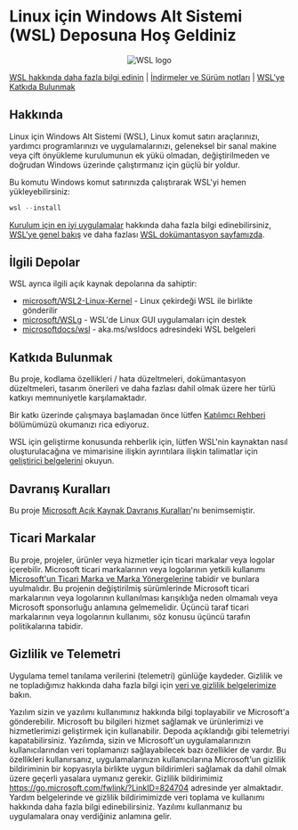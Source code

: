 # Linux için Windows Alt Sistemi (WSL) Deposuna Hoş Geldiniz

<p align="center">
  <img src="../Images/Square44x44Logo.targetsize-256.png" alt="WSL logo"/>
</p>

[WSL hakkında daha fazla bilgi edinin](https://aka.ms/wsldocs) | [İndirmeler ve Sürüm notları](https://github.com/microsoft/WSL/releases) | [WSL'ye Katkıda Bulunmak](./CONTRIBUTING.md)

## Hakkında

Linux için Windows Alt Sistemi (WSL), Linux komut satırı araçlarınızı, yardımcı programlarınızı ve uygulamalarınızı, geleneksel bir sanal makine veya çift önyükleme kurulumunun ek yükü olmadan, değiştirilmeden ve doğrudan Windows üzerinde çalıştırmanız için güçlü bir yoldur.

Bu komutu Windows komut satırınızda çalıştırarak WSL'yi hemen yükleyebilirsiniz:

```powershell
wsl --install
```

[Kurulum için en iyi uygulamalar](https://learn.microsoft.com/windows/wsl/setup/environment) hakkında daha fazla bilgi edinebilirsiniz, [WSL'ye genel bakış](https://learn.microsoft.com/windows/wsl/about) ve daha fazlası [WSL dokümantasyon sayfamızda](https://learn.microsoft.com/windows/wsl/).

## İlgili Depolar

WSL ayrıca ilgili açık kaynak depolarına da sahiptir:

- [microsoft/WSL2-Linux-Kernel](https://github.com/microsoft/WSL2-Linux-Kernel) - Linux çekirdeği WSL ile birlikte gönderilir
- [microsoft/WSLg](https://github.com/microsoft/wslg) - WSL'de Linux GUI uygulamaları için destek
- [microsoftdocs/wsl](https://github.com/microsoftdocs/wsl) - aka.ms/wsldocs adresindeki WSL belgeleri

## Katkıda Bulunmak

Bu proje, kodlama özellikleri / hata düzeltmeleri, dokümantasyon düzeltmeleri, tasarım önerileri ve daha fazlası dahil olmak üzere her türlü katkıyı memnuniyetle karşılamaktadır. 

Bir katkı üzerinde çalışmaya başlamadan önce lütfen [Katılımcı Rehberi](./CONTRIBUTING.md) bölümümüzü okumanızı rica ediyoruz.

WSL için geliştirme konusunda rehberlik için, lütfen WSL'nin kaynaktan nasıl oluşturulacağına ve mimarisine ilişkin ayrıntılara ilişkin talimatlar için [geliştirici belgelerini](./doc/docs/dev-loop.md) okuyun.

## Davranış Kuralları

Bu proje [Microsoft Açık Kaynak Davranış Kuralları](./CODE_OF_CONDUCT.md)'nı benimsemiştir.

## Ticari Markalar

Bu proje, projeler, ürünler veya hizmetler için ticari markalar veya logolar içerebilir. Microsoft ticari markalarının veya logolarının yetkili kullanımı [Microsoft'un Ticari Marka ve Marka Yönergelerine](https://www.microsoft.com/legal/intellectualproperty/trademarks) tabidir ve bunlara uyulmalıdır. Bu projenin değiştirilmiş sürümlerinde Microsoft ticari markalarının veya logolarının kullanılması karışıklığa neden olmamalı veya Microsoft sponsorluğu anlamına gelmemelidir. Üçüncü taraf ticari markalarının veya logolarının kullanımı, söz konusu üçüncü tarafın politikalarına tabidir.

## Gizlilik ve Telemetri

Uygulama temel tanılama verilerini (telemetri) günlüğe kaydeder. Gizlilik ve ne topladığımız hakkında daha fazla bilgi için [veri ve gizlilik belgelerimize](DATA_AND_PRIVACY.md) bakın.

Yazılım sizin ve yazılımı kullanımınız hakkında bilgi toplayabilir ve Microsoft'a gönderebilir. Microsoft bu bilgileri hizmet sağlamak ve ürünlerimizi ve hizmetlerimizi geliştirmek için kullanabilir. Depoda açıklandığı gibi telemetriyi kapatabilirsiniz. Yazılımda, sizin ve Microsoft'un uygulamalarınızın kullanıcılarından veri toplamanızı sağlayabilecek bazı özellikler de vardır. Bu özellikleri kullanırsanız, uygulamalarınızın kullanıcılarına Microsoft'un gizlilik bildiriminin bir kopyasıyla birlikte uygun bildirimleri sağlamak da dahil olmak üzere geçerli yasalara uymanız gerekir. Gizlilik bildirimimiz https://go.microsoft.com/fwlink/?LinkID=824704 adresinde yer almaktadır. Yardım belgelerinde ve gizlilik bildirimimizde veri toplama ve kullanımı hakkında daha fazla bilgi edinebilirsiniz. Yazılımı kullanmanız bu uygulamalara onay verdiğiniz anlamına gelir.